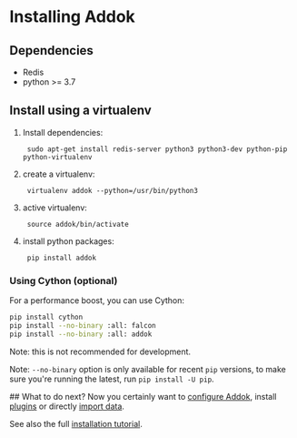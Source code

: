 # Installing Addok

## Dependencies

- Redis
- python >= 3.7

## Install using a virtualenv

1. Install dependencies:

        sudo apt-get install redis-server python3 python3-dev python-pip python-virtualenv

1. create a virtualenv:

        virtualenv addok --python=/usr/bin/python3

1. active virtualenv:

        source addok/bin/activate

1. install python packages:

        pip install addok

### Using Cython (optional)

For a performance boost, you can use Cython:

```bash
pip install cython
pip install --no-binary :all: falcon
pip install --no-binary :all: addok
```

Note: this is not recommended for development.

Note: `--no-binary` option is only available for recent `pip` versions,
to make sure you're running the latest, run `pip install -U pip`.

## What to do next?
Now you certainly want to [configure Addok](config.md), install
[plugins](plugins.md) or directly [import data](import.md).

See also the full [installation tutorial](tutorial.md).
